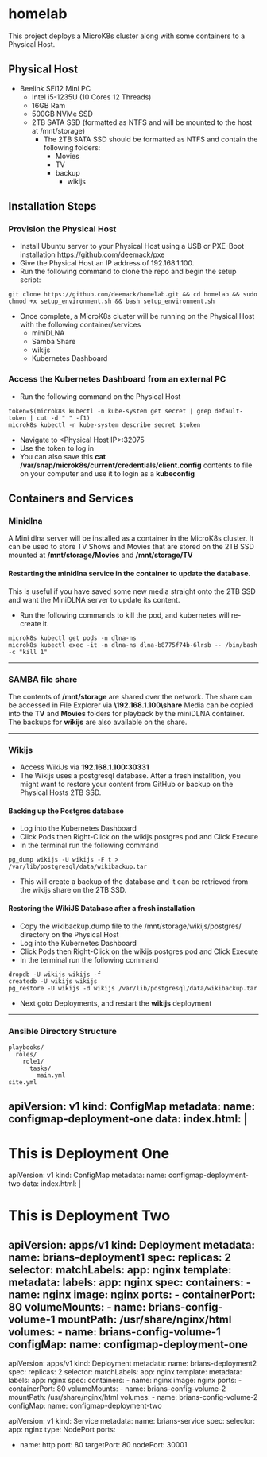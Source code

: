 # homelab
This project deploys a MicroK8s cluster along with some containers to a Physical Host.

## Physical Host
* Beelink SEi12 Mini PC
  * Intel i5-1235U (10 Cores 12 Threads)
  * 16GB Ram
  * 500GB NVMe SSD
  * 2TB SATA SSD (formatted as NTFS and will be mounted to the host at /mnt/storage)
    * The 2TB SATA SSD should be formatted as NTFS and contain the following folders:
      * Movies
      * TV
      * backup
        * wikijs
## Installation Steps
### Provision the Physical Host
* Install Ubuntu server to your Physical Host using a USB or PXE-Boot installation https://github.com/deemack/pxe
* Give the Physical Host an IP address of 192.168.1.100.
* Run the following command to clone the repo and begin the setup script:
```
git clone https://github.com/deemack/homelab.git && cd homelab && sudo chmod +x setup_environment.sh && bash setup_environment.sh
```
* Once complete, a MicroK8s cluster will be running on the Physical Host with the following container/services
  * miniDLNA
  * Samba Share
  * wikijs
  * Kubernetes Dashboard
    
### Access the Kubernetes Dashboard from an external PC
* Run the following command on the Physical Host  
```
token=$(microk8s kubectl -n kube-system get secret | grep default-token | cut -d " " -f1)
microk8s kubectl -n kube-system describe secret $token
```
* Navigate to \<Physical Host IP>:32075
* Use the token to log in
* You can also save this **cat /var/snap/microk8s/current/credentials/client.config** contents to file on your computer and use it to login as a **kubeconfig**

## Containers and Services
### Minidlna
A Mini dlna server will be installed as a container in the MicroK8s cluster. It can be used to store TV Shows and Movies that are stored on the 2TB SSD mounted at **/mnt/storage/Movies** and **/mnt/storage/TV**
#### Restarting the minidlna service in the container to update the database.
This is useful if you have saved some new media straight onto the 2TB SSD and want the MiniDLNA server to update its content.
* Run the following commands to kill the pod, and kubernetes will re-create it.
```
microk8s kubectl get pods -n dlna-ns
microk8s kubectl exec -it -n dlna-ns dlna-b8775f74b-6lrsb -- /bin/bash -c "kill 1"
```
----
### SAMBA file share
The contents of **/mnt/storage** are shared over the network. The share can be accessed in File Explorer via **\\192.168.1.100\share**
Media can be copied into the **TV** and **Movies** folders for playback by the miniDLNA container.
The backups for **wikijs** are also available on the share.

----
### Wikijs
- Access WikiJs via **192.168.1.100:30331**
- The Wikijs uses a postgresql database. After a fresh installtion, you might want to restore your content from GitHub or backup on the Physical Hosts 2TB SSD.
#### Backing up the Postgres database
- Log into the Kubernetes Dashboard
- Click Pods then Right-Click on the wikijs postgres pod and Click Execute
- In the terminal run the following command
```
pg_dump wikijs -U wikijs -F t > /var/lib/postgresql/data/wikibackup.tar
```
- This will create a backup of the database and it can be retrieved from the wikijs share on the 2TB SSD.
#### Restoring the WikiJS Database after a fresh installation
- Copy the wikibackup.dump file to the /mnt/storage/wikijs/postgres/ directory on the Physical Host
- Log into the Kubernetes Dashboard
- Click Pods then Right-Click on the wikijs postgres pod and Click Execute
- In the terminal run the following command
```
dropdb -U wikijs wikijs -f
createdb -U wikijs wikijs
pg_restore -U wikijs -d wikijs /var/lib/postgresql/data/wikibackup.tar
```
- Next goto Deployments, and restart the **wikijs** deployment

----



### Ansible Directory Structure
```
playbooks/
  roles/
    role1/
      tasks/
        main.yml
site.yml
```

apiVersion: v1
kind: ConfigMap
metadata:
  name: configmap-deployment-one
data:
  index.html: |
    <html>
      <head>
        <title>Brians Week 18 Project</title>
      </head>
      <body>
        <h1>This is Deployment One</h1>
      </body>
    </html>
---
apiVersion: v1
kind: ConfigMap
metadata:
  name: configmap-deployment-two
data:
  index.html: |
    <html>
      <head>
        <title>Brians Week 18 Project</title>
      </head>
      <body>
        <h1>This is Deployment Two</h1>
      </body>
    </html>
	
apiVersion: apps/v1
kind: Deployment
metadata:
  name: brians-deployment1
spec:
  replicas: 2
  selector:
    matchLabels:
      app: nginx
  template:
    metadata:
      labels:
        app: nginx
    spec:
      containers:
      - name: nginx
        image: nginx
        ports:
        - containerPort: 80
        volumeMounts:
        - name: brians-config-volume-1
          mountPath: /usr/share/nginx/html
      volumes:
      - name: brians-config-volume-1
        configMap:
          name: configmap-deployment-one
---
apiVersion: apps/v1
kind: Deployment
metadata:
  name: brians-deployment2
spec:
  replicas: 2
  selector:
    matchLabels:
      app: nginx
  template:
    metadata:
      labels:
        app: nginx
    spec:
      containers:
      - name: nginx
        image: nginx
        ports:
        - containerPort: 80
        volumeMounts:
        - name: brians-config-volume-2
          mountPath: /usr/share/nginx/html
      volumes:
      - name: brians-config-volume-2
        configMap:
          name: configmap-deployment-two


apiVersion: v1
kind: Service
metadata:
  name: brians-service
spec:
  selector:
    app: nginx
  type: NodePort
  ports:
  - name: http
    port: 80
    targetPort: 80
    nodePort: 30001		  
